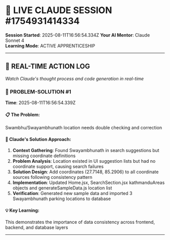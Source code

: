 # 🔴 LIVE CLAUDE SESSION #1754931414334
**Session Started**: 2025-08-11T16:56:54.334Z
**Your AI Mentor**: Claude Sonnet 4  
**Learning Mode**: ACTIVE APPRENTICESHIP

---

## 📝 **REAL-TIME ACTION LOG**
*Watch Claude's thought process and code generation in real-time*


### 🎯 **PROBLEM-SOLUTION #1**
**Time**: 2025-08-11T16:56:54.339Z

#### 📋 The Problem:
Swambhu/Swayambhunath location needs double checking and correction

#### 🔧 Claude's Solution Approach:
1. **Context Gathering**: Found Swayambhunath in search suggestions but missing coordinate definitions
2. **Problem Analysis**: Location existed in UI suggestion lists but had no coordinate support, causing search failures  
3. **Solution Design**: Add coordinates (27.7148, 85.2906) to all coordinate sources following consistency pattern
4. **Implementation**: Updated Home.jsx, SearchSection.jsx kathmanduAreas objects and generateSampleData.js location list
5. **Verification**: Generated new sample data and imported 3 Swayambhunath parking locations to database

#### 💡 Key Learning:
This demonstrates the importance of data consistency across frontend, backend, and database layers

---
